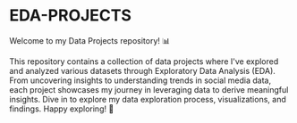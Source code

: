 # **EDA-PROJECTS**

Welcome to my Data Projects repository! 📊

This repository contains a collection of data projects where I've explored and analyzed various datasets through Exploratory Data Analysis (EDA). From uncovering insights to understanding trends in social media data, each project showcases my journey in leveraging data to derive meaningful insights. Dive in to explore my data exploration process, visualizations, and findings. Happy exploring! 🚀
